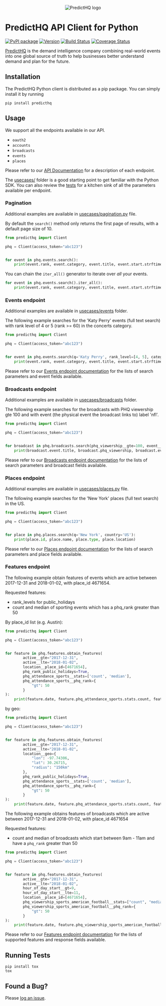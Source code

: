 <p align="center"><img src="ext/logo.png" alt="PredictHQ logo"></p>

# PredictHQ API Client for Python

[![PyPI package](https://badge.fury.io/py/predicthq.svg)](https://badge.fury.io/py/predicthq)
[![Version](https://badge.fury.io/gh/predicthq%2Fsdk-py.svg)](https://badge.fury.io/gh/predicthq%2Fsdk-py)
[![Build Status](https://travis-ci.org/predicthq/sdk-py.svg?branch=master)](https://travis-ci.org/predicthq/sdk-py)
[![Coverage Status](https://coveralls.io/repos/github/predicthq/sdk-py/badge.svg?branch=master)](https://coveralls.io/github/predicthq/sdk-py?branch=master)


[PredictHQ](https://www.predicthq.com/) is the demand intelligence company combining real-world events into one global source of truth to help businesses better understand demand and plan for the future.

## Installation

The PredictHQ Python client is distributed as a pip package. You can simply install it by running

```Shell
pip install predicthq
```

## Usage

We support all the endpoints available in our API.

* `oauth2`
* `accounts`
* `broadcasts`
* `events`
* `places`

Please refer to our [API Documentation](https://docs.predicthq.com/) for a description of each endpoint.

The [usecases/](https://github.com/predicthq/sdk-py/tree/master/usecases/pagination.py) folder is a good starting point to get familiar with the Python SDK.
You can also review the [tests](https://github.com/predicthq/sdk-py/tree/master/tests/endpoints/v1/) for a kitchen sink of all the parameters available per endpoint.

### Pagination

Additional examples are available in [usecases/pagination.py](https://github.com/predicthq/sdk-py/tree/master/usecases/pagination.py) file.

By default the `search()` method only returns the first page of results, with a default page size of 10.

```Python
from predicthq import Client

phq = Client(access_token="abc123")


for event in phq.events.search():
    print(event.rank, event.category, event.title, event.start.strftime('%Y-%m-%d'))
```

You can chain the `iter_all()` generator to iterate over *all* your events.

```Python
for event in phq.events.search().iter_all():
    print(event.rank, event.category, event.title, event.start.strftime('%Y-%m-%d'))
```

### Events endpoint

Additional examples are available in [usecases/events](https://github.com/predicthq/sdk-py/tree/master/usecases/events) folder.

The following example searches for the 'Katy Perry' events (full text search) with rank level of 4 or 5 (rank >= 60) in the concerts category.

```Python
from predicthq import Client

phq = Client(access_token="abc123")


for event in phq.events.search(q='Katy Perry', rank_level=[4, 5], category='concerts'):
    print(event.rank, event.category, event.title, event.start.strftime('%Y-%m-%d'))
```

Please refer to our [Events endpoint documentation](https://docs.predicthq.com/resources/events/) for the lists of search parameters and event fields available.

### Broadcasts endpoint

Additional examples are available in [usecases/broadcasts](https://github.com/predicthq/sdk-py/tree/master/usecases/broadcasts) folder.

The following example searches for the broadcasts with PHQ viewership gte 100 and with event (the physical event the broadcast links to) label 'nfl'.

```Python
from predicthq import Client

phq = Client(access_token="abc123")


for broadcast in phq.broadcasts.search(phq_viewership__gte=100, event__label='nfl'):
    print(broadcast.event.title, broadcast.phq_viewership, broadcast.event.labels, broadcast.dates.start.strftime('%Y-%m-%d'))
```

Please refer to our [Broadcasts endpoint documentation](https://docs.predicthq.com/resources/broadcasts/) for the lists of search parameters and broadcast fields available.

### Places endpoint

Additional examples are available in [usecases/places.py](https://github.com/predicthq/sdk-py/tree/master/usecases/places.py) file.

The following example searches for the 'New York' places (full text search) in the US.

```Python
from predicthq import Client

phq = Client(access_token="abc123")


for place in phq.places.search(q='New York', country='US'):
    print(place.id, place.name, place.type, place.location)
```

Please refer to our [Places endpoint documentation](https://docs.predicthq.com/resources/places/) for the lists of search parameters and place fields available.


### Features endpoint

The following example obtain features of events which are active between 2017-12-31 and 2018-01-02, with place_id 4671654. 

Requested features:
* rank_levels for public_holidays
* count and median of sporting events which has a phq_rank greater than 50

By place_id list (e.g. Austin):
```Python
from predicthq import Client

phq = Client(access_token="abc123")


for feature in phq.features.obtain_features(
        active__gte="2017-12-31",
        active__lte="2018-01-02",
        location__place_id=[4671654],
        phq_rank_public_holidays=True,
        phq_attendance_sports__stats=['count', 'median'],
        phq_attendance_sports__phq_rank={
            "gt": 50
        }
):
    print(feature.date, feature.phq_attendance_sports.stats.count, feature.phq_rank_public_holidays.rank_levels)
```
by geo:
```Python
from predicthq import Client

phq = Client(access_token="abc123")


for feature in phq.features.obtain_features(
        active__gte="2017-12-31",
        active__lte="2018-01-02",
        location__geo={
            "lon": -97.74306,
            "lat": 30.26715,
            "radius": "150km"
        },
        phq_rank_public_holidays=True,
        phq_attendance_sports__stats=['count', 'median'],
        phq_attendance_sports__phq_rank={
            "gt": 50
        }
):
    print(feature.date, feature.phq_attendance_sports.stats.count, feature.phq_rank_public_holidays.rank_levels)
```

The following example obtains features of broadcasts which are active between 2017-12-31 and 2018-01-02, with place_id 4671654

Requested features:
* count and median of broadcasts which start between 9am - 11am and have a `phq_rank` greater than 50

```Python
from predicthq import Client

phq = Client(access_token="abc123")


for feature in phq.features.obtain_features(
        active__gte="2017-12-31",
        active__lte="2018-01-02",
        hour_of_day_start__gt=9,
        hour_of_day_start__lte=11,
        location__place_id=[4671654],
        phq_viewership_sports_american_football__stats=["count", "median"],
        phq_viewership_sports_american_football__phq_rank={
            "gt": 50
        }
):
    print(feature.date, feature.phq_viewership_sports_american_football.stats.count, feature.phq_viewership_sports_american_football.stats.median)
```


Please refer to our [Features endpoint documentation](https://docs.predicthq.com/start/features-api/) for the lists of supported features and response fields available.

## Running Tests

```Shell
pip install tox
tox
```

## Found a Bug?

Please [log an issue](https://github.com/predicthq/sdk-py/issues/new).

